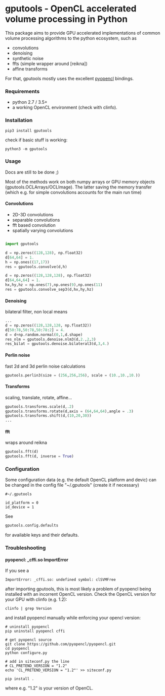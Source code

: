 # gputools - OpenCL accelerated volume processing in Python

This package aims to provide GPU accelerated implementations of common volume processing algorithms to the python ecosystem, such as  

* convolutions 
* denoising
* synthetic noise
* ffts (simple wrapper around [reikna])
* affine transforms

For that, gputools mostly uses the excellent [pyopencl](https://documen.tician.de/pyopencl/) bindings.

### Requirements 

- python 2.7 / 3.5+
- a working OpenCL environment (check with clinfo).

### Installation

```
pip3 install gputools
```
check if basic stuff is working:

```
python3 -m gputools
```


### Usage

Docs are still to be done ;)

Most of the methods work on both numpy arrays or GPU memory objects (gputools.OCLArrays/OCLImage). The latter saving the memory transfer (which e.g. for simple convolutions accounts for the main run time)

#### Convolutions

* 2D-3D convolutions
* separable convolutions
* fft based convolution
* spatially varying convolutions

```python

import gputools

d = np.zeros((128,128), np.float32)
d[64,64] = 1.
h = np.ones((17,17))
res = gputools.convolve(d,h)

```

```python
d = np.zeros((128,128,128), np.float32)
d[64,64,64] = 1.
hx,hy,hz = np.ones(7),np.ones(9),np.ones(11)
res = gputools.convolve_sep3(d,hx,hy,hz)

```

#### Denoising

bilateral filter, non local means

```python
...
d = np.zeros((128,128,128, np.float32))
d[50:78,50:78,50:78:2] = 4.
d = d+np.random.normal(0,1,d.shape)
res_nlm = gputools.denoise.nlm3(d,2.,2,3)
res_bilat = gputools.denoise.bilateral3(d,3,4.)

```

#### Perlin noise

fast 2d and 3d perlin noise calculations

```python
gputools.perlin3(size = (256,256,256), scale = (10.,10.,10.))
```


#### Transforms
scaling, translate, rotate, affine...


```python
gputools.transforms.scale(d,.2)
gputools.transforms.rotate(d,axis = (64,64,64),angle = .3)
gputools.transforms.shift(d,(10,20,30))
...
```

#### fft
wraps around reikna

```python
gputools.fft(d)
gputools.fft(d, inverse = True)
```

### Configuration

Some configuration data (e.g. the default OpenCL platform and devic) can be changed in the config file "~/.gputools" (create it if necessary)  
```
#~/.gputools

id_platform = 0
id_device = 1
```
See 
```python
gputools.config.defaults
```
for available keys and their defaults.

### Troubleshooting

#### pyopencl: _cffi.so ImportError
If you see a
```
ImportError: _cffi.so: undefined symbol: clSVMFree
```
after importing gputools, this is most likely a problem of pyopencl being installed with an incorrent OpenCL version. 
Check the OpenCL version for your GPU with clinfo (e.g. 1.2):

```
clinfo | grep Version
```

and install pyopencl manually while enforcing your opencl version:

```
# uninstall pyopencl
pip uninstall pyopencl cffi
  
# get pyopencl source
git clone https://github.com/pyopencl/pyopencl.git
cd pyopencl
python configure.py
	
# add in siteconf.py the line
# CL_PRETEND_VERSION = "1.2"
echo 'CL_PRETEND_VERSION = "1.2"' >> siteconf.py

pip install .
```
where e.g. "1.2" is your version of OpenCL.




